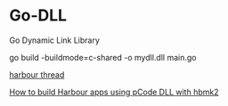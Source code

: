 # Go-DLL
Go Dynamic Link Library


go build -buildmode=c-shared -o mydll.dll main.go


[harbour thread](https://groups.google.com/g/harbour-users/c/rsx5xxN5oHU/m/JupWVDLBAgAJ)

[How to build Harbour apps using pCode DLL with hbmk2](https://harbour.wiki/index.asp?page=PublicArticles&mode=show&id=220528185155&sig=8267913849)
